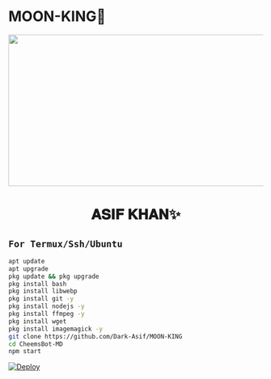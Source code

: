 # MOON-KING👑
<p align="center">
  <img src="https://i.ibb.co/3rtnR1t/moonkingpic.jpg" width="540" height="300" />
</p>

<h1 align="center">𝐀𝐒𝐈𝐅 𝐊𝐇𝐀𝐍✨<br></h1>

## `For Termux/Ssh/Ubuntu`
```bash
apt update
apt upgrade
pkg update && pkg upgrade
pkg install bash
pkg install libwebp
pkg install git -y
pkg install nodejs -y 
pkg install ffmpeg -y 
pkg install wget
pkg install imagemagick -y
git clone https://github.com/Dark-Asif/MOON-KING
cd CheemsBot-MD
npm start
```


[![Deploy](https://www.herokucdn.com/deploy/button.svg)](https://heroku.com/deploy?template=https://github.com/Dark-Asif/MOON-KING/)
